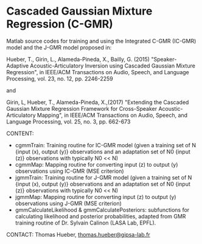 # Cascaded Gaussian Mixture Regression (C-GMR)

Matlab source codes for training and using the Integrated C-GMR (IC-GMR) model and the J-GMR model proposed in: 

Hueber, T., Girin, L., Alameda-Pineda, X., Bailly, G. (2015) "Speaker-Adaptive Acoustic-Articulatory Inversion using Cascaded Gaussian Mixture Regression", in IEEE/ACM Transactions on Audio, Speech, and Language Processing, vol. 23, no. 12, pp. 2246-2259 

and 

Girin, L, Hueber, T., Alameda-Pineda, X.,(2017) "Extending the Cascaded Gaussian Mixture Regression Framework for Cross-Speaker Acoustic-Articulatory Mapping", in IEEE/ACM Transactions on Audio, Speech, and Language Processing, vol. 25, no. 3, pp. 662-673

 
CONTENT: 
- cgmmTrain: Training routine for IC-GMR model (given a training set of N {input (x), output (y)} observations and an adaptation set of N0 {input (z)} observations with typically N0 << N)
- cgmmMap: Mapping routine for converting input (z) to output (y) observations using IC-GMR (MSE criterion)
- jgmmTrain:  Training routine for J-GMR model (given a training set of N {input (x), output (y)} observations and an adaptation set of N0 {input (z)} observations with typically N0 << N)
- jgmmMap: Mapping routine for converting input (z) to output (y) observations using J-GMR (MSE criterion)
- gmmCalculateLikelihood & gmmCalculatePosteriors: subfunctions for calculating likelihood and posterior probabilities, adapted from GMR training routine of Dr. Sylvain Calinon (LASA Lab, EPFL). 


CONTACT: Thomas Hueber, thomas.hueber@gipsa-lab.fr

